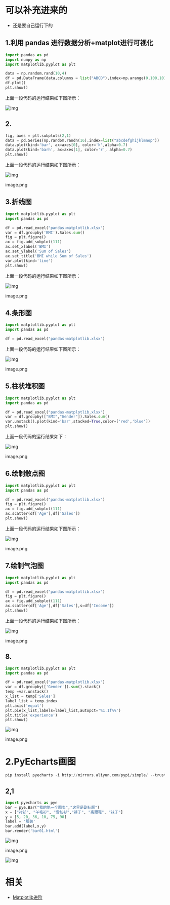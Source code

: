 
# 可以补充进来的

- 还是要自己运行下的

## 1.利用 pandas 进行数据分析+matplot进行可视化

```py
import pandas as pd
import numpy as np
import matplotlib.pyplot as plt

data = np.random.rand(10,4)
df = pd.DataFrame(data,columns = list("ABCD"),index=np.arange(0,100,10))
df.plot()
plt.show()
```

上面一段代码的运行结果如下图所示：

![img](https://ask.qcloudimg.com/http-save/yehe-2318291/bdeq69kxnz.png?imageView2/2/w/1620)



## 2.

```py
fig, axes = plt.subplots(2,1)
data = pd.Series(np.random.randn(16),index=list("abcdefghijklmnop"))
data.plot(kind='bar', ax=axes[0], color='k',alpha=0.7)
data.plot(kind='barh', ax=axes[1], color='r', alpha=0.7)
plt.show()
```

上面一段代码的运行结果如下图所示：

![img](https://ask.qcloudimg.com/http-save/yehe-2318291/0qii9u08d2.png?imageView2/2/w/1620)

image.png

## 3.折线图

```py
import matplotlib.pyplot as plt
import pandas as pd

df = pd.read_excel("pandas-matplotlib.xlsx")
var = df.groupby('BMI').Sales.sum()
fig = plt.figure()
ax = fig.add_subplot(111)
ax.set_xlabel('BMI')
ax.set_ylabel('Sum of Sales')
ax.set_title('BMI while Sum of Sales')
var.plot(kind='line')
plt.show()
```

上面一段代码的运行结果如下图所示：

![img](https://ask.qcloudimg.com/http-save/yehe-2318291/bwbgl425jd.png?imageView2/2/w/1620)

image.png

## 4.条形图

```py
import matplotlib.pyplot as plt
import pandas as pd

df = pd.read_excel("pandas-matplotlib.xlsx")
```

上面一段代码的运行结果如下图所示：

![img](https://ask.qcloudimg.com/http-save/yehe-2318291/sx4rbojwct.png?imageView2/2/w/1620)

image.png

## 5.柱状堆积图

```py
import matplotlib.pyplot as plt
import pandas as pd

df = pd.read_excel("pandas-matplotlib.xlsx")
var = df.groupby(["BMI","Gender"]).Sales.sum()
var.unstack().plot(kind='bar',stacked=True,color=['red','blue'])
plt.show()
```

上面一段代码的运行结果如下：

![img](https://ask.qcloudimg.com/http-save/yehe-2318291/qmedv4rd61.png?imageView2/2/w/1620)

image.png

## 6.绘制散点图

```py
import matplotlib.pyplot as plt
import pandas as pd

df = pd.read_excel("pandas-matplotlib.xlsx")
fig = plt.figure()
ax = fig.add_subplot(111)
ax.scatter(df['Age'],df['Sales'])
plt.show()
```

上面一段代码的运行结果如下图所示：

![img](https://ask.qcloudimg.com/http-save/yehe-2318291/5yu40csesq.png?imageView2/2/w/1620)

image.png

## 7.绘制气泡图

```py
import matplotlib.pyplot as plt
import pandas as pd

df = pd.read_excel("pandas-matplotlib.xlsx")
fig = plt.figure()
ax = fig.add_subplot(111)
ax.scatter(df['Age'],df['Sales'],s=df['Income'])
plt.show()
```

上面一段代码的运行结果如下图所示：

![img](https://ask.qcloudimg.com/http-save/yehe-2318291/l9f7syj4yp.png?imageView2/2/w/1620)

image.png

## 8.

```py
import matplotlib.pyplot as plt
import pandas as pd

df = pd.read_excel("pandas-matplotlib.xlsx")
var = df.groupby(['Gender']).sum().stack()
temp =var.unstack()
x_list = temp['Sales']
label_list = temp.index
plt.axis('equal')
plt.pie(x_list,labels=label_list,autopct='%1.1f%%')
plt.title('experience')
plt.show()
```

![img](https://ask.qcloudimg.com/http-save/yehe-2318291/904buibry8.png?imageView2/2/w/1620)

image.png

# 2.PyEcharts画图

```py
pip install pyecharts -i http://mirrors.aliyun.com/pypi/simple/ --trusted-host mirrors.aliyun.com
```

## 2,1

```py
import pyecharts as pye
bar = pye.Bar("我的第一个图表","这里是副标题")
x = ["衬衫", "羊毛衫", "雪纺衫","裤子", "高跟鞋", "袜子"]
y = [5, 20, 36, 10, 75, 90]
label = '服装'
bar.add(label,x,y)
bar.render('bar01.html')
```

![img](https://ask.qcloudimg.com/http-save/yehe-2318291/q2gmeeywij.png?imageView2/2/w/1620)

image.png

![img](https://ask.qcloudimg.com/http-save/yehe-2318291/rmsil93o6p.png?imageView2/2/w/1620)



# 相关

- [Matplotlib进阶](https://cloud.tencent.com/developer/article/1331932)
